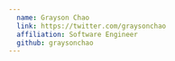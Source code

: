 ```yaml
---
  name: Grayson Chao
  link: https://twitter.com/graysonchao
  affiliation: Software Engineer 
  github: graysonchao
---
```

